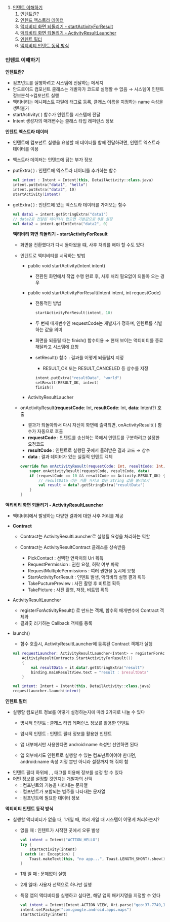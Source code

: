 1. [인텐트 이해하기](https://www.notion.so/Study-13-1-72be666963be436da6995e85db79fb11)
    1. [인텐트란?](https://www.notion.so/Study-13-1-72be666963be436da6995e85db79fb11)
    2. [인텐드 엑스트라 데이터](https://www.notion.so/Study-13-1-72be666963be436da6995e85db79fb11)
    3. [액티비티 화면 되돌리기 - startActivityForResult](https://www.notion.so/Study-13-1-72be666963be436da6995e85db79fb11)
    4. [액티비티 화면 되돌리기 - ActivityResultLauncher](https://www.notion.so/Study-13-1-72be666963be436da6995e85db79fb11)
    5. [인텐트 필터](https://www.notion.so/Study-13-1-72be666963be436da6995e85db79fb11)
    6. [액티비티 인텐트 동작 방식](https://www.notion.so/Study-13-1-72be666963be436da6995e85db79fb11)

### 인텐트 이해하기

**인텐트란?**

- 컴포넌트를 실행하려고 시스템에 전달하는 메세지
- 안드로이드 컴포넌트 클래스는 개발자가 코드로 실행할 수 없음 → 시스템이 인텐트 정보분석→컴포넌트 실행
- 액티비티는 메니페스트 파일에 <activity> 태그로 등록, 클래스 이름을 지정하는 name 속성을 생략불가
- startActivity( ) 함수가 인텐트를 시스템에 전달
- Intent 생성자의 매개변수는 클래스 타입 레퍼런스 정보

**인텐트 엑스트라 데이터**

- 인텐트에 컴포넌트 실행을 요청할 때 데이터를 함께 전달하려면, 인텐트 엑스트라 데이터를 이용
- 엑스트라 데이터는 인텐드에 담는 부가 정보
- putExtra( ) : 인텐트에 엑스트라 데이터를 추가하는 함수
    
    ```kotlin
    val intent : Intent = Intent(this, DetailActivity::class.java)
    intent.putExtra("data1", "hello")
    intent.putExtra("data2", 10)
    startActivity(intent)
    ```
    
- getExtra( ) : 인텐드에 있는 엑스트라 데이터를 가져오는 함수
    
    ```kotlin
    val data1 = intent.getStringExtra("data1")
    // data2로 전달된 데이터가 없으면 기본값으로 0을 설정
    val data2 = intent.getIntExtra("data2", 0)
    ```
    
    **액티비티 화면 되돌리기 - startActivityForResult**
    
    - 화면을 전환했다가 다시 돌아왔을 떄, 사후 처리를 해야 할 수도 있다
    - 인텐트로 액티비티를 시작하는 방법
        - public void startActivity(Intent intent)
            - 전환된 화면에서 작업 수행 완료 후, 사후 처리 필요없이 되돌아 오는 경우
        - public void startActivityForResult(Intent intent, int requestCode)
            - 전통적인 방법
                
                ```kotlin
                startActivityForResult(intent, 10)
                ```
                
            - 두 번째 매개변수인 requestCode는 개발자가 정하며, 인텐트를 식별하는 값을 의미
            - 화면을 되돌릴 때는 finish() 함수이용 ⇒ 현재 보이는 액티비티를 종료해달라고 시스템에 요청
            - setResult() 함수 : 결과를 어떻게 되돌릴지 지정
                - RESULT_OK 또는 RESULT_CANCELED 등 상수를 지정
                
                ```kotlin
                intent.putExtra("resultData", "world")
                setResult(RESULT_OK, intent)
                finish()
                ```
                
        - ActivityResultLaucher
    - onActivityResult(**requestCode**: Int, **resultCode**: Int, **data**: Intent?) 호출
        - 결과가 되돌아와서 다시 자신이 화면에 출력되면, onActivityResult( ) 함수가 자동으로 호출
        - **requestCode** : 인텐트를 송신하는 쪽에서 인텐트를 구분하려고 설정한 요청코드
        - **resultCode** : 인텐트로 실행된 곳에서 돌려받은 결과 코드 ⇒ 상수
        - **data** : 결과 데이터가 있는 실질적 인텐트 객체
        
        ```kotlin
        override fun onActivityResult(requestCode: Int, resultCode: Int, data: Intent?) {
        	super.onActivityResult(requestCode, resultCode, data)
        	if (requestCode == 10 && resultCode == Activity.RESULT_OK) {
        		// resultData 라는 키를 가지고 있는 String 값을 불러오기
        		val result = data?.getStringExtra("resultData")
        	}
        }
        ```
        
        

**액티비티 화면 되돌리기 - ActivityResultLauncher**

- 액티비티에서 발생하는 다양한 결과에 대한 사후 처리를 제공
- **Contract**
    - Contract는 ActivityResultLauncher로 실행될 요청을 처리하는 역할
    - Contract는 ActivityResultContract 클래스를 상속받음
        
        
        - PickContact : 선택한 연락처의 Uri 획득
        - RequestPermission : 권한 요청, 허락 여부 파악
        - RequestMultiplePermissions : 여러 권한을 동시에 요청
        - StartActivityForResult : 인텐트 발생, 액티비티 실행 결과 획득
        - TakePucturePreview : 사진 촬영 후 비트맵 획득
        - TakePicture : 사진 촬영, 저장, 비트맵 획득
- ActivityResultLauncher
    - registerForActivityResult() 로 만드는 객체, 함수의 매개변수에 Contract 객체와
    - 결과츷 러기하는 Callback 객체를 등록
- launch()
    - 함수 호출시, ActivityResultLauncher에 등록된 Contract 객체가 실행
    
    ```kotlin
    val requestLauncher: ActivityResultLauncher<Intent> = registerForActivity(
    	AcitiviyResultContracts.StartActivityForResult())
    	{
    		val resultData = it.data?.getStringExtra("result")
    		binding.mainResultView.text = "result : $resultData"
    	}
    ```
    
    ```kotlin
    val intent: Intent = Intent(this, DetailActivity::class.java)
    requestLauncher.launch(intent)
    ```
    

**인텐트 필터**

- 실행할 컴포넌트 정보를 어떻게 설정하는지에 따라 2가지로 나눌 수 있다
    - 명시적 인텐트 : 클래스 타입 레퍼런스 정보를 활용한 인텐트
    - 암시적 인텐트 : 인텐트 필터 정보를 활용한 인텐트
        
    - 앱 내부에서만 사용한다면 android:name 속성만 선언하면 된다
    - 앱 외부에서도 인텐트로 실행할 수 있는 컴포넌트이어야 한다면, android:name 속성 지정 뿐만 아니라 <intent-filter> 설정까지 해 줘야 함
- 인텐트 필더 하위에 <action>, <category>, <data> 태그를 이용해 정보를 설정 할 수 있다
- 어떤 정보를 설정할 것인지는 개발자의 선택
    - <action> :  컴포넌트의 기능을 나타내는 문자열
    - <category> : 컴포넌트가 포함되는 범주를 나타내는 문자열
    - <data> : 컴포넌트에 필요한 데이터 정보

**액티비티 인텐트 동작 방식**

- 실행할 액티비티가 없을 때, 1개일 때, 여러 개일 때 시스템이 어떻게 처리하는지?
    - 없을 때 : 인텐트가 시작한 곳에서 오류 발생
        
        ```kotlin
        val intent = Intent("ACTION_HELLO")
        try {
        	startActivity(intent)
        } catch (e: Exception) {
        	Toast.makeText(this, "no app...", Toast.LENGTH_SHORT).show()
        }
        ```
        
    - 1개 일 때 : 문제없이 실행
    - 2개 일때: 사용자 선택으로 하나만 실행
    - 특정 앱의 액티비티를 실행하고 싶다면, 해당 앱의 패키지명을 지정할 수 있다
        
        ```kotlin
        val intent = Intent(Intent.ACTION_VIEW, Uri.parse("geo:37.7749,127.4194"))
        intent.setPackage("com.google.android.apps.maps")
        startActivity(intent)
        ```
